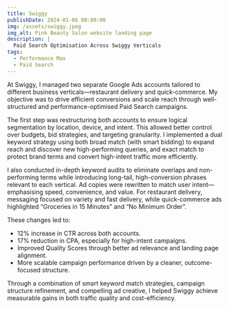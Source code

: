 ```yaml
---
title: Swiggy
publishDate: 2024-01-06 00:00:00
img: /assets/swiggy.jpeg
img_alt: Pink Beauty Salon website landing page
description: |
  Paid Search Optimisation Across Swiggy Verticals
tags:
  - Performance Max
  - Paid Search
---
```

At Swiggy, I managed two separate Google Ads accounts tailored to different business verticals—restaurant delivery and quick-commerce. My objective was to drive efficient conversions and scale reach through well-structured and performance-optimised Paid Search campaigns.

The first step was restructuring both accounts to ensure logical segmentation by location, device, and intent. This allowed better control over budgets, bid strategies, and targeting granularity. I implemented a dual keyword strategy using both broad match (with smart bidding) to expand reach and discover new high-performing queries, and exact match to protect brand terms and convert high-intent traffic more efficiently.

I also conducted in-depth keyword audits to eliminate overlaps and non-performing terms while introducing long-tail, high-conversion phrases relevant to each vertical. Ad copies were rewritten to match user intent—emphasising speed, convenience, and value. For restaurant delivery, messaging focused on variety and fast delivery, while quick-commerce ads highlighted “Groceries in 15 Minutes” and “No Minimum Order”.

These changes led to:
*	12% increase in CTR across both accounts.
* 17% reduction in CPA, especially for high-intent campaigns.
* Improved Quality Scores through better ad relevance and landing page alignment.
* More scalable campaign performance driven by a cleaner, outcome-focused structure.

Through a combination of smart keyword match strategies, campaign structure refinement, and compelling ad creative, I helped Swiggy achieve measurable gains in both traffic quality and cost-efficiency.